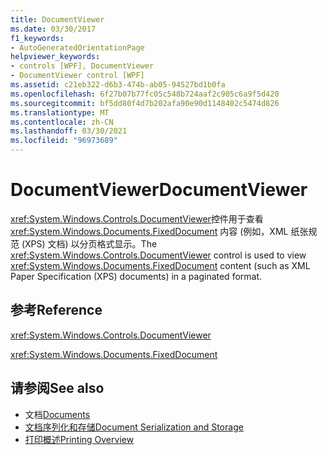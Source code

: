 ```yaml
---
title: DocumentViewer
ms.date: 03/30/2017
f1_keywords:
- AutoGeneratedOrientationPage
helpviewer_keywords:
- controls [WPF], DocumentViewer
- DocumentViewer control [WPF]
ms.assetid: c21eb322-d6b3-474b-ab05-94527bd1b0fa
ms.openlocfilehash: 6f27b07b77fc05c548b724aaf2c905c6a9f5d420
ms.sourcegitcommit: bf5dd80f4d7b202afa90e90d1148402c5474d826
ms.translationtype: MT
ms.contentlocale: zh-CN
ms.lasthandoff: 03/30/2021
ms.locfileid: "96973689"
---
```

# <a name="documentviewer"></a><span data-ttu-id="7a219-102">DocumentViewer</span><span class="sxs-lookup"><span data-stu-id="7a219-102">DocumentViewer</span></span>
<span data-ttu-id="7a219-103"><xref:System.Windows.Controls.DocumentViewer>控件用于查看 <xref:System.Windows.Documents.FixedDocument> 内容 (例如，XML 纸张规范 (XPS) 文档) 以分页格式显示。</span><span class="sxs-lookup"><span data-stu-id="7a219-103">The <xref:System.Windows.Controls.DocumentViewer> control is used to view <xref:System.Windows.Documents.FixedDocument> content (such as XML Paper Specification (XPS) documents) in a paginated format.</span></span>  
  
## <a name="reference"></a><span data-ttu-id="7a219-104">参考</span><span class="sxs-lookup"><span data-stu-id="7a219-104">Reference</span></span>  
 <xref:System.Windows.Controls.DocumentViewer>  
  
 <xref:System.Windows.Documents.FixedDocument>  
  
## <a name="see-also"></a><span data-ttu-id="7a219-105">请参阅</span><span class="sxs-lookup"><span data-stu-id="7a219-105">See also</span></span>

- <span data-ttu-id="7a219-106">文档</span><span class="sxs-lookup"><span data-stu-id="7a219-106">[Documents](../advanced/documents.md)</span></span>
- [<span data-ttu-id="7a219-107">文档序列化和存储</span><span class="sxs-lookup"><span data-stu-id="7a219-107">Document Serialization and Storage</span></span>](../advanced/document-serialization-and-storage.md)
- [<span data-ttu-id="7a219-108">打印概述</span><span class="sxs-lookup"><span data-stu-id="7a219-108">Printing Overview</span></span>](../advanced/printing-overview.md)
